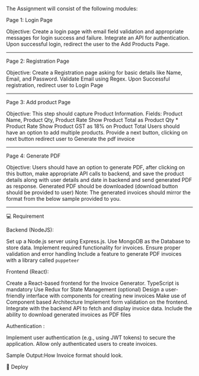The Assignment will consist of the following modules:

Page 1: Login Page

Objective: Create a login page with email field validation and appropriate messages for login success and failure. Integrate an API for authentication. Upon successful login, redirect the user to the Add Products Page.

---

Page 2: Registration Page

Objective: Create a Registration page asking for basic details like Name, Email, and Password.
Validate Email using Regex.
Upon Successful registration, redirect user to Login Page

---
Page 3: Add product Page

Objective: This step should capture Product Information.
Fields: Product Name, Product Qty, Product Rate
Show Product Total as Product Qty * Product Rate
Show Product GST as 18% on Product Total
Users should have an option to add multiple products.
Provide a next button, clicking on next button redirect user to Generate the pdf invoice

---
Page 4: Generate PDF

Objective: Users should have an option to generate PDF, after clicking on this button, make appropriate API calls to backend, and save the product details along with user details and date in backend and send generated PDF as response.
Generated PDF should be downloaded (download button should be provided to user)
Note: The generated invoices should mirror the format from the below sample provided to you.

---

💻 Requirement

Backend (NodeJS):

Set up a Node.js server using Express.js.
Use MongoDB as the Database to store data.
Implement required functionality for invoices.
Ensure proper validation and error handling
Include a feature to generate PDF invoices with a library called `puppeteer`

Frontend (React):

Create a React-based frontend for the Invoice Generator.
TypeScript is mandatory
Use Redux for State Management (optional)
Design a user-friendly interface with components for creating new invoices
Make use of Component based Architecture
Implement form validation on the frontend.
Integrate with the backend API to fetch and display invoice data.
Include the ability to download generated invoices as PDF files

Authentication :

Implement user authentication (e.g., using JWT tokens) to secure the application.
Allow only authenticated users to create invoices.

Sample Output:How Invoice format should look.

🛫 Deploy

